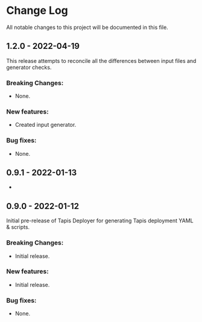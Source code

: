 # Change Log

All notable changes to this project will be documented in this file.

## 1.2.0 - 2022-04-19

This release attempts to reconcile all the differences between input files and generator checks.

### Breaking Changes:
- None.

### New features:
- Created input generator.

### Bug fixes:
- None.


## 0.9.1 - 2022-01-13

- 

## 0.9.0 - 2022-01-12

Initial pre-release of Tapis Deployer for generating Tapis deployment YAML & scripts.

### Breaking Changes:

- Initial release.

### New features:

 - Initial release.

### Bug fixes:

- None.
